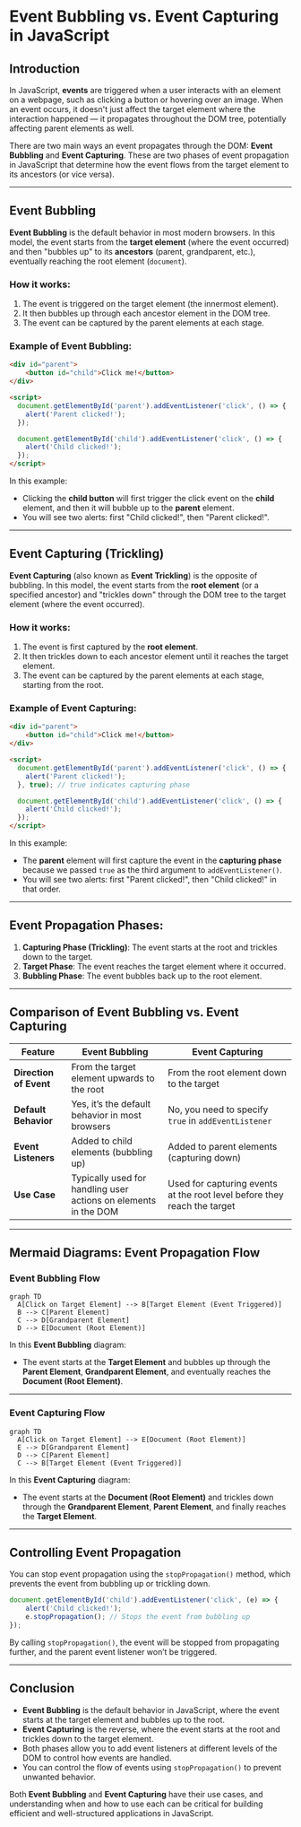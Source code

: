 # **Event Bubbling vs. Event Capturing in JavaScript**

## **Introduction**

In JavaScript, **events** are triggered when a user interacts with an element on a webpage, such as clicking a button or hovering over an image. When an event occurs, it doesn't just affect the target element where the interaction happened — it propagates throughout the DOM tree, potentially affecting parent elements as well.

There are two main ways an event propagates through the DOM: **Event Bubbling** and **Event Capturing**. These are two phases of event propagation in JavaScript that determine how the event flows from the target element to its ancestors (or vice versa).

---

## **Event Bubbling**

**Event Bubbling** is the default behavior in most modern browsers. In this model, the event starts from the **target element** (where the event occurred) and then "bubbles up" to its **ancestors** (parent, grandparent, etc.), eventually reaching the root element (`document`).

### **How it works:**

1. The event is triggered on the target element (the innermost element).
2. It then bubbles up through each ancestor element in the DOM tree.
3. The event can be captured by the parent elements at each stage.

### **Example of Event Bubbling:**

```html
<div id="parent">
    <button id="child">Click me!</button>
</div>

<script>
  document.getElementById('parent').addEventListener('click', () => {
    alert('Parent clicked!');
  });

  document.getElementById('child').addEventListener('click', () => {
    alert('Child clicked!');
  });
</script>
```

In this example:

* Clicking the **child button** will first trigger the click event on the **child** element, and then it will bubble up to the **parent** element.
* You will see two alerts: first "Child clicked!", then "Parent clicked!".

---

## **Event Capturing (Trickling)**

**Event Capturing** (also known as **Event Trickling**) is the opposite of bubbling. In this model, the event starts from the **root element** (or a specified ancestor) and "trickles down" through the DOM tree to the target element (where the event occurred).

### **How it works:**

1. The event is first captured by the **root element**.
2. It then trickles down to each ancestor element until it reaches the target element.
3. The event can be captured by the parent elements at each stage, starting from the root.

### **Example of Event Capturing:**

```html
<div id="parent">
    <button id="child">Click me!</button>
</div>

<script>
  document.getElementById('parent').addEventListener('click', () => {
    alert('Parent clicked!');
  }, true); // true indicates capturing phase

  document.getElementById('child').addEventListener('click', () => {
    alert('Child clicked!');
  });
</script>
```

In this example:

* The **parent** element will first capture the event in the **capturing phase** because we passed `true` as the third argument to `addEventListener()`.
* You will see two alerts: first "Parent clicked!", then "Child clicked!" in that order.

---

## **Event Propagation Phases:**

1. **Capturing Phase (Trickling)**: The event starts at the root and trickles down to the target.
2. **Target Phase**: The event reaches the target element where it occurred.
3. **Bubbling Phase**: The event bubbles back up to the root element.

---

## **Comparison of Event Bubbling vs. Event Capturing**

| Feature                | Event Bubbling                                                  | Event Capturing                                                          |
| ---------------------- | --------------------------------------------------------------- | ------------------------------------------------------------------------ |
| **Direction of Event** | From the target element upwards to the root                     | From the root element down to the target                                 |
| **Default Behavior**   | Yes, it’s the default behavior in most browsers                 | No, you need to specify `true` in `addEventListener`                     |
| **Event Listeners**    | Added to child elements (bubbling up)                           | Added to parent elements (capturing down)                                |
| **Use Case**           | Typically used for handling user actions on elements in the DOM | Used for capturing events at the root level before they reach the target |

---

## **Mermaid Diagrams: Event Propagation Flow**

### **Event Bubbling Flow**

```mermaid
graph TD
  A[Click on Target Element] --> B[Target Element (Event Triggered)]
  B --> C[Parent Element]
  C --> D[Grandparent Element]
  D --> E[Document (Root Element)]
```

In this **Event Bubbling** diagram:

* The event starts at the **Target Element** and bubbles up through the **Parent Element**, **Grandparent Element**, and eventually reaches the **Document (Root Element)**.

---

### **Event Capturing Flow**

```mermaid
graph TD
  A[Click on Target Element] --> E[Document (Root Element)]
  E --> D[Grandparent Element]
  D --> C[Parent Element]
  C --> B[Target Element (Event Triggered)]
```

In this **Event Capturing** diagram:

* The event starts at the **Document (Root Element)** and trickles down through the **Grandparent Element**, **Parent Element**, and finally reaches the **Target Element**.

---

## **Controlling Event Propagation**

You can stop event propagation using the `stopPropagation()` method, which prevents the event from bubbling up or trickling down.

```javascript
document.getElementById('child').addEventListener('click', (e) => {
    alert('Child clicked!');
    e.stopPropagation(); // Stops the event from bubbling up
});
```

By calling `stopPropagation()`, the event will be stopped from propagating further, and the parent event listener won’t be triggered.

---

## **Conclusion**

* **Event Bubbling** is the default behavior in JavaScript, where the event starts at the target element and bubbles up to the root.
* **Event Capturing** is the reverse, where the event starts at the root and trickles down to the target element.
* Both phases allow you to add event listeners at different levels of the DOM to control how events are handled.
* You can control the flow of events using `stopPropagation()` to prevent unwanted behavior.

Both **Event Bubbling** and **Event Capturing** have their use cases, and understanding when and how to use each can be critical for building efficient and well-structured applications in JavaScript.
